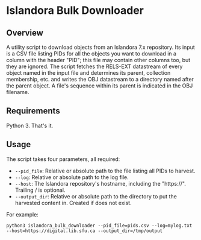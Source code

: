 # Islandora Bulk Downloader

## Overview

A utility script to download objects from an Islandora 7.x repository. Its input is a CSV file listing PIDs for all the objects you want to download in a column with the header "PID"; this file may contain other columns too, but they are ignored. The script fetches the RELS-EXT datastream of every object named in the input file and determines its parent, collection membership, etc. and writes the OBJ datastream to a directory named after the parent object. A file's sequence within its parent is indicated in the OBJ filename.

## Requirements

Python 3. That's it.

## Usage

The script takes four parameters, all required:

* `--pid_file`: Relative or absolute path to the file listing all PIDs to harvest.
* `--log`: Relative or absolute path to the log file.
* `--host`: The Islandora repository's hostname, including the "https://". Trailing / is optional.
* `--output_dir`: Relative or absolute path to the directory to put the harvested content in. Created if does not exist.

For example:

`python3 islandora_bulk_downloader --pid_file=pids.csv --log=mylog.txt --host=https://digital.lib.sfu.ca --output_dir=/tmp/output`

